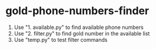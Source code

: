 # gold-phone-numbers-finder
  1. Use "1. available.py" to find available phone numbers
  2. Use "2. filter.py" to find gold number in the available list
  3. Use "temp.py" to test filter commands
